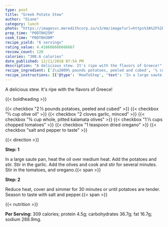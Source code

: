 ```yaml
---
type: post
title: "Greek Potato Stew"
author: "Diane"
category: lunch
photo: "https://imagesvc.meredithcorp.io/v3/mm/image?url=https%3A%2F%2Fimages.media-allrecipes.com%2Fuserphotos%2F5215562.jpg"
prep_time: "P0DT0H25M"
cook_time: "P0DT0H30M"
recipe_yield: "6 servings"
rating_value: 4.416666666666667
review_count: 120
calories: "308.6 calories"
date_published: 12/11/2018 07:54 PM
description: "A delicious stew. It's ripe with the flavors of Greece!"
recipe_ingredient: ['2\u2009½ pounds potatoes, peeled and cubed', '⅓ cup olive oil', '2 cloves garlic, minced', '¾ cup whole, pitted kalamata olives', '1\u2009⅓ cups chopped tomatoes', '1 teaspoon dried oregano', 'salt and pepper to taste']
recipe_instructions: [{'@type': 'HowToStep', 'text': 'In a large saute pan, heat the oil over medium heat. Add the potatoes and stir. Stir in the garlic. Add the olives and cook and stir for several minutes. Stir in the tomatoes, and oregano.\n'}, {'@type': 'HowToStep', 'text': 'Reduce heat, cover and simmer for 30 minutes or until potatoes are tender. Season to taste with salt and pepper.\n'}]
---
```


A delicious stew. It's ripe with the flavors of Greece! 

{{< boldheading >}}

{{< checkbox "2 ½ pounds potatoes, peeled and cubed" >}}
{{< checkbox "⅓ cup olive oil" >}}
{{< checkbox "2 cloves garlic, minced" >}}
{{< checkbox "¾ cup whole, pitted kalamata olives" >}}
{{< checkbox "1 ⅓ cups chopped tomatoes" >}}
{{< checkbox "1 teaspoon dried oregano" >}}
{{< checkbox "salt and pepper to taste" >}}


{{< direction >}}

**Step: 1**

In a large saute pan, heat the oil over medium heat. Add the potatoes and stir. Stir in the garlic. Add the olives and cook and stir for several minutes. Stir in the tomatoes, and oregano.{{< span >}}

**Step: 2**

Reduce heat, cover and simmer for 30 minutes or until potatoes are tender. Season to taste with salt and pepper.{{< span >}}

{{< nutrition >}}

**Per Serving:** 309 calories; protein 4.5g; carbohydrates 36.7g; fat 16.7g; sodium 288.9mg.